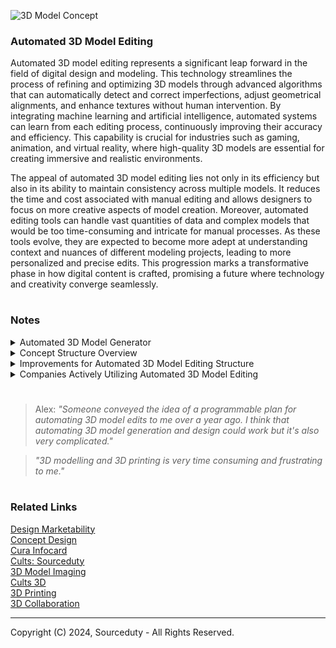 ![3D Model Concept](https://github.com/sourceduty/Automated_3D_Modelling/assets/123030236/e9a5c56c-ec3d-402a-a7ab-f11070402cf2)

### Automated 3D Model Editing

Automated 3D model editing represents a significant leap forward in the field of digital design and modeling. This technology streamlines the process of refining and optimizing 3D models through advanced algorithms that can automatically detect and correct imperfections, adjust geometrical alignments, and enhance textures without human intervention. By integrating machine learning and artificial intelligence, automated systems can learn from each editing process, continuously improving their accuracy and efficiency. This capability is crucial for industries such as gaming, animation, and virtual reality, where high-quality 3D models are essential for creating immersive and realistic environments.

The appeal of automated 3D model editing lies not only in its efficiency but also in its ability to maintain consistency across multiple models. It reduces the time and cost associated with manual editing and allows designers to focus on more creative aspects of model creation. Moreover, automated editing tools can handle vast quantities of data and complex models that would be too time-consuming and intricate for manual processes. As these tools evolve, they are expected to become more adept at understanding context and nuances of different modeling projects, leading to more personalized and precise edits. This progression marks a transformative phase in how digital content is crafted, promising a future where technology and creativity converge seamlessly.

#
### Notes

<details><summary>Automated 3D Model Generator</summary>
<br>

![Automated 3D Printing](https://github.com/sourceduty/Automated_3D_Modelling/assets/123030236/4b11682c-be40-474e-ba36-6162456a4d0e)

An automated 3D model generator is a sophisticated tool designed to create three-dimensional digital models with minimal human oversight. These models find utility across several sectors including video games, virtual reality, industrial design, and 3D printing. Users specify key attributes such as size, texture, and color, which the system uses to automatically generate the model using algorithms. Advanced versions employ artificial intelligence and machine learning to enhance model quality and automate complex design choices, learning from existing designs to innovate new ones.

This technology greatly benefits areas like gaming, where it can automate the creation of intricate 3D environments and characters, and healthcare, where it is used for designing anatomical models and custom prosthetics. In architecture and engineering, it facilitates rapid prototyping, and in fashion, it assists in designing virtual try-ons. The main advantages of automated 3D model generators include increased efficiency, scalability, and making 3D modeling accessible to non-experts.

However, the technology does face challenges, including quality control, as automated models often require significant refinement, and the inability to fully capture detailed or organic forms without human input. Moreover, ethical and intellectual property concerns arise as AI systems may generate new designs by deriving from existing works. Despite these challenges, the future of automated 3D model generators looks promising with potential improvements in AI capabilities and computational power, possibly allowing these systems to take on tasks currently deemed too complex for automation.

<br>
</details>

<details><summary>Concept Structure Overview</summary>
<br>

##### 1. Insert and Automatically Edit Any 3D Model

   1.A. Compare Any Unedited 3D Model to Standard Edit
   
   - This step involves comparing a newly inserted, unedited 3D model against a predefined "standard edit" template. 
     The goal is to identify deviations between the raw model and a baseline edit level, which could highlight immediate 
     areas for basic improvements or adjustments.

   1.B. Compare Any Edited 3D Model to Standard Edit
   
   - After initial edits have been applied, this step re-evaluates the 3D model by comparing it against the same standard 
     edit template. This comparison aims to ensure that the initial edits have brought the model closer to the desired 
     baseline, assessing the effectiveness of the first round of edits.

   1.C. Compare Any Edited 3D Model to Another Edited Object
   
   - This provides a peer-to-peer comparison, allowing for a detailed analysis of how different editing approaches or 
     techniques might affect similar models. Such comparisons can help in refining editing techniques and understanding 
     variant impacts on similar types of models.

   1.D. Adjust the Standard Edit for Each Edited 3D Model That's Output
   
   - Based on the outcomes from previous comparisons, this step allows for the dynamic adjustment of the standard edit 
     template. This ensures that the standard continually evolves and adapts, improving the editing process for future 
     models based on learned insights.

##### 2. Automatically Generate 3D Model Edits

   2.A. Prepare and Advance Autogenerated 3D Model Edits
   
   - This phase involves the preparation and enhancement of automatic editing algorithms. It includes refining AI models 
     or editing scripts to better handle the intricacies of 3D model editing, potentially incorporating machine learning 
     techniques for continuous improvement.

   2.B. Calculate the Total Possible Edits per 3D Model
   
   - By calculating the range of possible edits for each model, this step aims to map out the editing landscape, 
     establishing a clear picture of what modifications are feasible. This can help in prioritizing edits based on their 
     potential impact and feasibility.

   2.C. Edit All 3D Models That Have Enough Possible Edits
   
   - Finally, applying the edits calculated in the previous step to all suitable 3D models ensures that each model is 
     optimized to its fullest potential. This step filters and selects models based on their capacity for meaningful 
     modifications.

#
### Evaluation of the System's Feasibility

- Complexity in Implementation: The system requires advanced algorithms capable of understanding and processing 3D models 
  in a context-aware manner. This involves significant complexity, particularly in developing and maintaining accurate 
  comparison metrics and edit standards.

- Resource Intensity: The processes involved, especially in model comparison and continuous adjustment of standards, are 
  likely to be computationally intensive, requiring robust hardware and potentially leading to high operational costs.

- Adaptability and Learning: The idea of continuously adapting editing standards based on previous outputs is innovative 
  but challenging. It requires an effective feedback loop and sophisticated machine learning capabilities to be practical.

- Scalability Concerns: While the system aims to handle multiple models through automated processes, scaling this to handle 
  a vast number of diverse models could introduce challenges, particularly in maintaining consistency and quality of edits.

### Standard Edit Template

The predefined "standard edit" template stands as the cornerstone of efficient 3D model editing processes. Serving as a reference point imbued with industry best practices and aesthetic ideals, this template offers a consistent baseline against which both unedited and edited models are meticulously compared. In the initial stages, unedited models are scrutinized against this template to pinpoint areas of improvement, guiding the subsequent editing process. This systematic approach ensures that even the most rudimentary models undergo a thorough evaluation, setting the stage for enhancements that align with established standards of quality and precision.

Moreover, the iterative nature of the "standard edit" template facilitates continuous refinement and evolution. Through ongoing assessments and comparisons, the template adapts dynamically to the evolving landscape of 3D modeling, incorporating insights gleaned from previous editing endeavors. This adaptive quality ensures that the template remains relevant and responsive, capable of accommodating emerging trends and innovative techniques. Ultimately, the "standard edit" template not only streamlines the editing workflow but also fosters a culture of excellence, driving the pursuit of mastery and perfection in the realm of 3D modeling.

<br>
</details>

<details><summary>Improvements for Automated 3D Model Editing Structure</summary>
<br>

1. Integration of Feedback Loops:
   
   - Include feedback mechanisms after each major editing step to provide continuous learning opportunities and refine algorithms based on effectiveness of previous edits.

3. Enhanced Granularity in Comparisons:
   
   - Break down the comparison steps into more detailed sub-steps focusing on specific attributes like texture, shape, and structural integrity to achieve more precise editing and improve model quality.

5. Parallel Processing Capabilities:
   
   - Design the system to leverage parallel processing to enhance speed and efficiency, particularly beneficial for processing multiple comparisons and edits across numerous models.

7. User Interface for Manual Overrides:
   
   - Implement an intuitive user interface that allows for manual interventions or overrides where automated edits do not meet specific creative or technical requirements.

9. Scalability and Modular Design:
    
   - Adopt a modular design where different system components like comparison engines, edit generators, and feedback loops can be independently upgraded or scaled to enhance adaptability and maintenance ease.

11. Incorporation of Advanced Machine Learning Techniques:
    
   - Utilize cutting-edge machine learning models, such as generative adversarial networks (GANs) or reinforcement learning, to enhance capabilities for automatically generating and refining edits based on real-time data and past outcomes.

These improvements aim to enhance the system's efficiency, adaptability, and effectiveness, ensuring it remains a powerful and user-friendly tool in the evolving field of 3D model editing.

<br>
</details>

<details><summary>Companies Actively Utilizing Automated 3D Model Editing</summary>
<br>

1. Autodesk: Autodesk, a leader in 3D design, engineering, and entertainment software, offers various products with automated 3D model editing capabilities. For instance, Autodesk Fusion 360 provides tools for generative design, topology optimization, and simulation-driven design.

2. Adobe: Adobe's Substance suite of tools includes Substance Designer, which utilizes procedural generation techniques for creating textures and materials automatically, streamlining the process of texture mapping and material creation.

3. Unity Technologies: Unity Technologies, known for its game development platform Unity, offers tools and services that incorporate automated 3D model editing features. For example, Unity's ProBuilder allows for rapid prototyping and level design directly within the Unity Editor.

4. Siemens PLM Software: Siemens PLM Software provides solutions like NX for product design and manufacturing, which include advanced capabilities for automated 3D modeling, simulation, and optimization, helping companies in industries such as automotive, aerospace, and manufacturing.

5. Dassault Systèmes: Dassault Systèmes offers solutions like CATIA and SOLIDWORKS that include automated 3D modeling features for design, simulation, and manufacturing. These tools enable companies to optimize product development processes and enhance collaboration among teams.

6. Pixologic: Pixologic's ZBrush is widely used in the entertainment industry for digital sculpting and 3D modeling. While ZBrush is known for its artist-friendly interface, it also incorporates automated features like DynaMesh and ZRemesher for mesh generation and optimization.

7. Foundry: Foundry develops software like Modo and Mari, which are used in industries such as film, television, and gaming for 3D modeling, texturing, and rendering. These tools include automated features for tasks like UV unwrapping and texture painting.

8. Materialise: Materialise offers software solutions for 3D printing, medical imaging, and additive manufacturing. Their software includes automated tools for tasks such as mesh repair, support generation, and build optimization, ensuring successful 3D printing outcomes.

<br>
</details>

#
> Alex: *"Someone conveyed the idea of a programmable plan for automating 3D model edits to me over a year ago. I think that automating 3D model generation and design could work but it's also very complicated."*

> *"3D modelling and 3D printing is very time consuming and frustrating to me."*
#

### Related Links

[Design Marketability](https://chat.openai.com/g/g-CBEjzqq1V-design-marketability)
<br>
[Concept Design](https://github.com/sourceduty/Concept_Design)
<br>
[Cura Infocard](https://github.com/sourceduty/Cura_Infocard)
<br>
[Cults: Sourceduty](https://cults3d.com/en/users/sourceduty)
<br>
[3D Model Imaging](https://github.com/sourceduty/3D_Model_Imaging)
<br>
[Cults 3D](https://github.com/sourceduty/Cults_3D)
<br>
[3D Printing](https://github.com/sourceduty/3D_Printing)
<br>
[3D Collaboration](https://github.com/sourceduty/3D_Collaboration)

***
Copyright (C) 2024, Sourceduty - All Rights Reserved.
